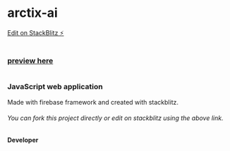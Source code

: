# arctix-ai

[Edit on StackBlitz ⚡️](https://stackblitz.com/edit/arctix-ai?file=index.html)
#
### [preview here](https://arctix-ai.stackblitz.io)
#
### JavaScript web application
Made with firebase framework and created with stackblitz.



###### You can fork this project directly or edit on stackblitz using the above link.

#### Developer

